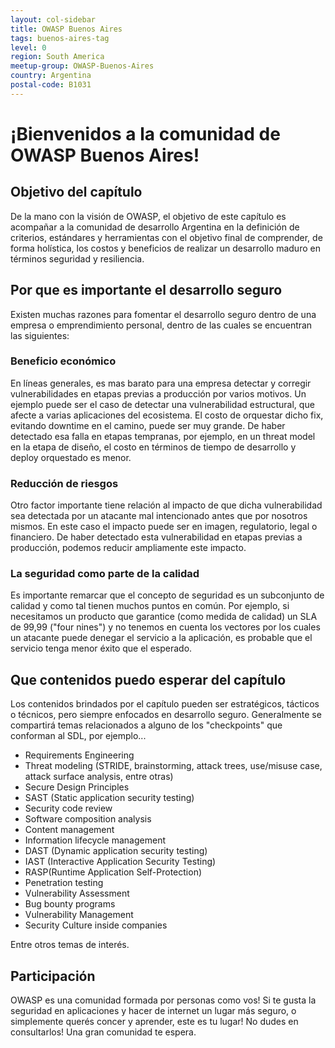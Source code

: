 ```yaml
---
layout: col-sidebar
title: OWASP Buenos Aires
tags: buenos-aires-tag
level: 0
region: South America
meetup-group: OWASP-Buenos-Aires
country: Argentina
postal-code: B1031
---
```


# ¡Bienvenidos a la comunidad de OWASP Buenos Aires! 

## Objetivo del capítulo

De la mano con la visión de OWASP, el objetivo de este capítulo es acompañar a la comunidad de desarrollo Argentina en la definición de criterios, estándares y herramientas con el objetivo final de comprender, de forma holística, los costos y beneficios de realizar un desarrollo maduro en términos seguridad y resiliencia.

## Por que es importante el desarrollo seguro

Existen muchas razones para fomentar el desarrollo seguro dentro de una empresa o emprendimiento personal, dentro de las cuales se encuentran las siguientes:

###  Beneficio económico

En líneas generales, es mas barato para una empresa detectar y corregir vulnerabilidades en etapas previas a producción por varios motivos. Un ejemplo puede ser el caso de detectar una vulnerabilidad estructural, que afecte a varias aplicaciones del ecosistema. El costo de orquestar dicho fix, evitando downtime en el camino, puede ser muy grande. De haber detectado esa falla en etapas tempranas, por ejemplo, en un threat model en la etapa de diseño, el costo en términos de tiempo de desarrollo y deploy orquestado es menor. 

### Reducción de riesgos

Otro factor importante tiene relación al impacto de que dicha vulnerabilidad sea detectada por un atacante mal intencionado antes que por nosotros mismos. En este caso el impacto puede ser en imagen, regulatorio, legal o financiero. De haber detectado esta vulnerabilidad en etapas previas a producción, podemos reducir ampliamente este impacto. 

### La seguridad como parte de la calidad

Es importante remarcar que el concepto de seguridad es un subconjunto de calidad y como tal tienen muchos puntos en común. Por ejemplo, si necesitamos un producto que garantice (como medida de calidad) un SLA de 99,99 ("four nines") y no tenemos en cuenta los vectores por los cuales un atacante puede denegar el servicio a la aplicación, es probable que el servicio tenga menor éxito que el esperado.

## Que contenidos puedo esperar del capítulo

Los contenidos brindados por el capítulo pueden ser estratégicos, tácticos o técnicos, pero siempre enfocados en desarrollo seguro. Generalmente se compartirá temas relacionados a alguno de los "checkpoints" que conforman al SDL, por ejemplo...


- Requirements Engineering
- Threat modeling (STRIDE, brainstorming, attack trees, use/misuse case, attack surface analysis, entre otras)
- Secure Design Principles
- SAST (Static application security testing)
- Security code review
- Software composition analysis
- Content management
- Information lifecycle management
- DAST (Dynamic application security testing)
- IAST (Interactive Application Security Testing)
- RASP(Runtime Application Self-Protection)
- Penetration testing
- Vulnerability Assessment 
- Bug bounty programs
- Vulnerability Management
- Security Culture inside companies

Entre otros temas de interés.

## Participación

OWASP es una comunidad formada por personas como vos! Si te gusta la seguridad en aplicaciones y hacer de internet un lugar más seguro, o simplemente querés concer y aprender, este es tu lugar! No dudes en consultarlos! Una gran comunidad te espera.
